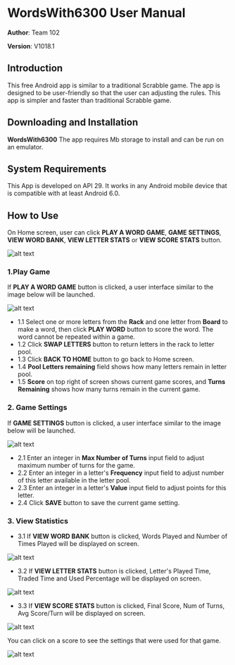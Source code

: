 # WordsWith6300 User Manual

**Author**: Team 102

**Version**: V1018.1

## Introduction

This free Android app is similar to a traditional Scrabble game. The app is designed to be user-friendly so that the user can adjusting the rules. This app is simpler and faster than traditional Scrabble game.

## Downloading and Installation

**WordsWith6300** The app requires Mb storage to install and can be run on an emulator. 

## System Requirements

This App is developed on API 29. It works in any Android mobile device that is compatible with at least Android 6.0.

## How to Use

On Home screen, user can click **PLAY A WORD GAME**, **GAME SETTINGS**, **VIEW WORD BANK**, **VIEW LETTER STATS** or **VIEW SCORE STATS** button.  

![alt text](../.images/homeScreen.png "Home Screen")     

### 1.Play Game
If **PLAY A WORD GAME** button is clicked, a user interface similar to the image below will be launched.

![alt text](../.images/playGame.png "Play Game") 

- 1.1 Select one or more letters from the **Rack** and one letter from **Board** to make a word, then click **PLAY WORD** button to score the word. The word cannot be repeated within a game. 
- 1.2 Click **SWAP LETTERS** button to return letters in the rack to letter pool.  
- 1.3 Click **BACK TO HOME** button to go back to Home screen.
- 1.4 **Pool Letters remaining** field shows how many letters remain in letter pool.
- 1.5 **Score** on top right of screen shows current game scores, and **Turns Remaining** shows how many turns remain in the current game.

### 2. Game Settings
If **GAME SETTINGS** button is clicked, a user interface similar to the image below will be launched. 

![alt text](../.images/gameSettings.png "Game Settings") 

- 2.1 Enter an integer in **Max Number of Turns** input field to adjust maximum number of turns for the game.
- 2.2 Enter an integer in a letter's **Frequency** input field to adjust number of this letter available in the letter pool.
- 2.3 Enter an integer in a letter's **Value** input field to adjust points for this letter.
- 2.4 Click **SAVE** button to save the current game setting.  
 
### 3. View Statistics 
- 3.1 If **VIEW WORD BANK** button is clicked, Words Played and Number of Times Played will be displayed on screen.   

![alt text](../.images/wordBank.png "View Word Bank") 

- 3.2 If **VIEW LETTER STATS** button is clicked, Letter's Played Time, Traded Time and Used Percentage will be displayed on screen. 

![alt text](../.images/letterStas.png "View Letter Stats") 

- 3.3 If **VIEW SCORE STATS** button is clicked, Final Score, Num of Turns, Avg Score/Turn will be displayed on screen.  

![alt text](../.images/scoreStats.png "View Score Stats")

You can click on a score to see the settings that were used for that game.

![alt text](../.images/scoreStatsSettings.png "View Score Stats Settings")
